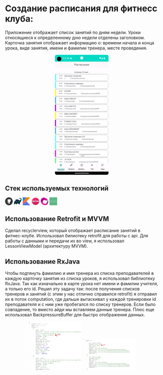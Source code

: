 # Создание расписания для фитнесс клуба:

Приложение отображает список занятий по дням недели. Уроки относящиеся к определенному 
дню недели отделены заголовком. Карточка занятия отображает информацию о: времени начала и 
конца урока, виде занятия, имени и фамилии тренера, месте проведения.

<p  align="center">
<code><img width="35%" title="App" src="readme_images/fitness.png"></code>
</p>

## Стек используемых технологий

<p  align="left">
<code><img width="5%" title="Git" src="readme_images/github.png"></code>
<code><img width="5%" title="Gradle" src="readme_images/gradle.png"></code>
<code><img width="5%" title="Kotlin" src="readme_images/kotlin.png"></code>
<code><img width="5%" title="MVVM" src="readme_images/mvvm.png"></code>
<code><img width="5%" title="Rxjava" src="readme_images/rxjava.png"></code>
<code><img width="5%" title="Retrofit" src="readme_images/retrofit.png"></code>
</p>

## Использование Retrofit и MVVM

Сделал recyclerview, который отображает расписание занятий в фитнес-клубе.
Использовал билиотеку retrofit для работы с api. Для работы с данными и передачи их во view, 
я использовал LessonViewModel (архитектуру MVVM). 

## Использование RxJava

Чтобы подтянуть фамилию и имя тренера из списка преподавателей в каждую 
карточку занятия из списка уроков, я использовал библиотеку RxJava. Так как изначально в карте
урока нет имени и фамилии учителя, а только его id. Решил эту задачу так: после получения списков тренеров 
и занятий (с этим у нас отлично справился retrofit) я отправил их в поток computation, где дальше 
вытаскивал у каждой тренировки id преподавателя и с ним уже пробегался по списку тренеров. 
Если было совпадение, то вместо айди мы вставляем данные тренера. Плюс еще использовал BackpressureBuffer для
быстро отображения данных.

<p  align="center">
<code><img width="35%" title="App" src="readme_images/json1.png"></code>
<code><img width="35%" title="App" src="readme_images/json2.png"></code>
</p>